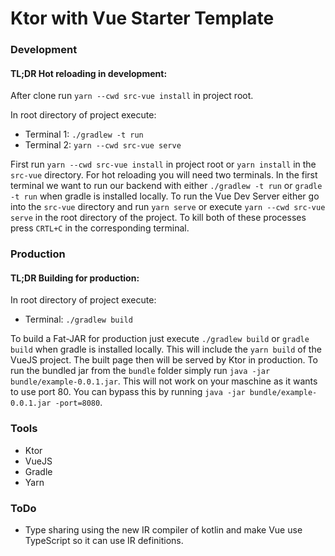 # Ktor with Vue Starter Template

### Development

#### TL;DR Hot reloading in development:

After clone run `yarn --cwd src-vue install` in project root.

In root directory of project execute:

- Terminal 1: `./gradlew -t run`
- Terminal 2: `yarn --cwd src-vue serve`

First run `yarn --cwd src-vue install` in project root or `yarn install` in the `src-vue` directory. For hot reloading
you will need two terminals. In the first terminal we want to run our backend with either
`./gradlew -t run` or `gradle -t run` when gradle is installed locally. To run the Vue Dev Server either go into
the `src-vue` directory and run `yarn serve` or execute `yarn --cwd src-vue serve` in the root directory of the project.
To kill both of these processes press `CRTL+C` in the corresponding terminal.

### Production

#### TL;DR Building for production:

In root directory of project execute:

- Terminal: `./gradlew build`

To build a Fat-JAR for production just execute `./gradlew build` or `gradle build` when gradle is installed locally.
This will include the `yarn build` of the VueJS project. The built page then will be served by Ktor in production. To
run the bundled jar from the `bundle` folder simply run `java -jar bundle/example-0.0.1.jar`. This will not work on your
maschine as it wants to use port 80. You can bypass this by running `java -jar bundle/example-0.0.1.jar -port=8080`.

### Tools

- Ktor
- VueJS
- Gradle
- Yarn

### ToDo

- Type sharing using the new IR compiler of kotlin and make Vue use TypeScript so it can use IR definitions.
